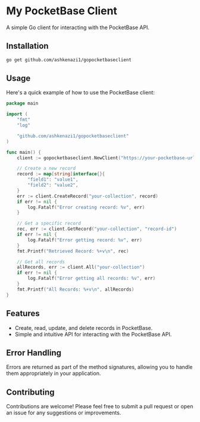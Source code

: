 # My PocketBase Client

A simple Go client for interacting with the PocketBase API.

## Installation

```sh
go get github.com/ashkenazi1/gopocketbaseclient
```

## Usage

Here's a quick example of how to use the PocketBase client:

```go
package main

import (
	"fmt"
	"log"

	"github.com/ashkenazi1/gopocketbaseclient"
)

func main() {
	client := gopocketbaseclient.NewClient("https://your-pocketbase-url.com", "your-jwt-token")

	// Create a new record
	record := map[string]interface{}{
		"field1": "value1",
		"field2": "value2",
	}
	err := client.CreateRecord("your-collection", record)
	if err != nil {
		log.Fatalf("Error creating record: %v", err)
	}

	// Get a specific record
	rec, err := client.GetRecord("your-collection", "record-id")
	if err != nil {
		log.Fatalf("Error getting record: %v", err)
	}
	fmt.Printf("Retrieved Record: %+v\n", rec)

	// Get all records
	allRecords, err := client.All("your-collection")
	if err != nil {
		log.Fatalf("Error getting all records: %v", err)
	}
	fmt.Printf("All Records: %+v\n", allRecords)
}

```

## Features
- Create, read, update, and delete records in PocketBase.
- Simple and intuitive API for interacting with the PocketBase API.

## Error Handling
Errors are returned as part of the method signatures, allowing you to handle them appropriately in your application.

## Contributing
Contributions are welcome! Please feel free to submit a pull request or open an issue for any suggestions or improvements.